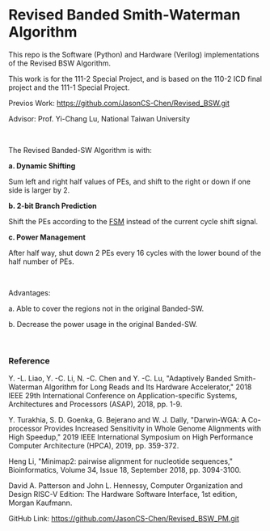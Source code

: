 # Revised Banded Smith-Waterman Algorithm

This repo is the Software (Python) and Hardware (Verilog) implementations of the Revised BSW Algorithm.

This work is for the 111-2 Special Project, and is based on the 110-2 ICD final project and the 111-1 Special Project.

Previos Work: <https://github.com/JasonCS-Chen/Revised_BSW.git>

Advisor: Prof. Yi-Chang Lu, National Taiwan University

<br>

The Revised Banded-SW Algorithm is with:

**a. Dynamic Shifting**

Sum left and right half values of PEs, and shift to the right or down if one side is larger by 2.

**b. 2-bit Branch Prediction**

Shift the PEs according to the <a href="https://github.com/JasonCS-Chen/Revised_BSW_PM/blob/main/branch_prediction.jpg">FSM</a> instead of the current cycle shift signal.

**c. Power Management**

After half way, shut down 2 PEs every 16 cycles with the lower bound of the half number of PEs.

<br>

Advantages:

a. Able to cover the regions not in the original Banded-SW.

b. Decrease the power usage in the original Banded-SW.

<br>

### Reference
Y. -L. Liao, Y. -C. Li, N. -C. Chen and Y. -C. Lu, "Adaptively Banded Smith-Waterman Algorithm for Long Reads and Its Hardware Accelerator,"
2018 IEEE 29th International Conference on Application-specific Systems, Architectures and Processors (ASAP), 2018, pp. 1-9.

Y. Turakhia, S. D. Goenka, G. Bejerano and W. J. Dally, "Darwin-WGA: A Co-processor Provides Increased Sensitivity in Whole Genome Alignments with High Speedup,"
2019 IEEE International Symposium on High Performance Computer Architecture (HPCA), 2019, pp. 359-372.

Heng Li, "Minimap2: pairwise alignment for nucleotide sequences," Bioinformatics, Volume 34, Issue 18, September 2018, pp. 3094-3100.

David A. Patterson and John L. Hennessy, Computer Organization and Design RISC-V Edition: The Hardware Software Interface, 1st edition, Morgan Kaufmann.

GitHub Link: <https://github.com/JasonCS-Chen/Revised_BSW_PM.git>
